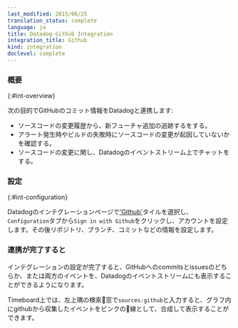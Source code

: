 ```yaml
---
last_modified: 2015/06/25
translation_status: complete
language: ja
title: Datadog-Github Integration
integration_title: Github
kind: integration
doclevel: complete
---
```


<!-- ### Overview
{:#int-overview}

Capture GitHub commits in Datadog to:

- Track new features from code changes
- Identify when new code changes lead to system alerts or build failures
- Discuss code changes with your team in the Datadog Event Stream -->

### 概要
{:#int-overview}

次の目的でGitHubのコミット情報をDatadogと連携します:

- ソースコードの変更履歴から、新フューチャ追加の追跡するをする。
- アラート発生時やビルドの失敗時にソースコードの変更が起因していないかを確認する。
- ソースコードの変更に関し、Datadogのイベントストリーム上でチャットをする。


<!-- ### Configuration
{:#int-configuration}

Select 'Github' [here](https://app.datadoghq.com/account/settings) and link your account.
You can then select which repos you would like to integrate, which branches, and if you'd like to
receive commits and/or issues. -->

### 設定
{:#int-configuration}

Datadogのインテグレーションページで['Github'](https://app.datadoghq.com/account/settings)タイルを選択し、`Configuration`タブから`Sign in with Github`をクリックし、アカウントを設定します。その後リポジトリ、ブランチ、コミットなどの情報を設定します。


<!-- ### What to Expect
Once the integration is complete, whatever you select (commits and/or issues) will populate
into your Datadog Event Stream.

If you view a dashboard, in the top left search bar you can type `sources:github` to see github
events overlayed over your the graphs on that dashboard. -->

### 連携が完了すると

インテグレーションの設定が完了すると、GitHubへのcommitsとissuesのどちらか、または両方のイベントを、Datadogのイベントストリームにも表示することができるようになります。

Timeboard上では、左上隅の検索窓で`sources:github`と入力すると、グラフ内にgithubから収集したイベントをピンクの線として、合成して表示することができます。
